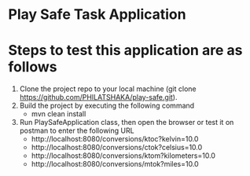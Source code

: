# Play Safe Task Application

# Steps to test this application are as follows

1. Clone the project repo to your local machine (git clone https://github.com/PHILATSHAKA/play-safe.git).
2. Build the project by executing the following command
    * mvn clean install 
3. Run PlaySafeApplication class, then open the browser or test it on postman to enter the following URL
    *  http://localhost:8080/conversions/ktoc?kelvin=10.0
    *  http://localhost:8080/conversions/ctok?celsius=10.0
    *  http://localhost:8080/conversions/ktom?kilometers=10.0
    *  http://localhost:8080/conversions/mtok?miles=10.0
